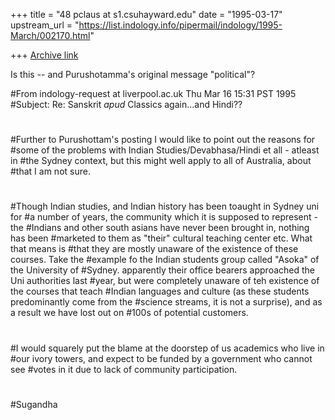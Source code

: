 +++
title = "48 pclaus at s1.csuhayward.edu"
date = "1995-03-17"
upstream_url = "https://list.indology.info/pipermail/indology/1995-March/002170.html"

+++
[Archive link](https://list.indology.info/pipermail/indology/1995-March/002170.html)

Is this -- and Purushotamma's original message "political"?

#From indology-request at liverpool.ac.uk Thu Mar 16 15:31 PST 1995
#Subject: Re: Sanskrit *apud* Classics again...and Hindi??
#
#
#Further to Purushottam's posting I would like to point out the reasons for
#some of the problems with Indian Studies/Devabhasa/Hindi et all - atleast in
#the Sydney context, but this might well apply to all of Australia, about
#that I am not sure.
#
#Though Indian studies, and Indian history has been toaught in Sydney uni for
#a number of years, the community which it is supposed to represent - the
#Indians and other south asians have never been brought in, nothing has been
#marketed to them as "their" cultural teaching center etc. What that means is
#that they are mostly unaware of the existence of these courses. Take the
#example fo the Indian students group called "Asoka" of the University of
#Sydney. apparently their office bearers approached the Uni authorities last
#year, but were completely unaware of teh existence of the courses that teach
#Indian languages and culture (as these students predominantly come from the
#science streams, it is not a surprise), and as a result we have lost out on
#100s of potential customers. 
#
#I would squarely put the blame at the doorstep of us academics who live in
#our ivory towers, and expect to be funded by a government who cannot see
#votes in it due to lack of community participation.
#
#Sugandha
#
# 
#





